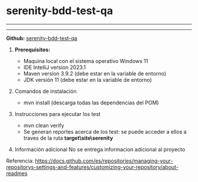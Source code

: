 # serenity-bdd-test-qa
--------------------------------------------------------------
--------------------------------------------------------------
**Github:** [serenity-bdd-test-qa](https://github.com/carfesal/serenity-bdd-test-qa)

1. **Prerequisitos:**
    - Maquina local con el sistema operativo Windows 11
    - IDE IntelliJ version 2023.1
    - Maven version 3.9.2 (debe estar en la variable de entorno)
    - JDK versión 11 (debe estar en la variable de entorno)

2. Comandos de instalación
    - mvn install (descarga todas las dependencias del POM)

3. Instrucciones para ejecutar los test
    - mvn clean verify
    - Se generan reportes acerca de los test: se puede acceder a ellos a traves de la ruta **target\site\serenity**
4. Información adicional
   No se entrega informacion adicional al proyecto

Referencia: https://docs.github.com/es/repositories/managing-your-repositorys-settings-and-features/customizing-your-repository/about-readmes
